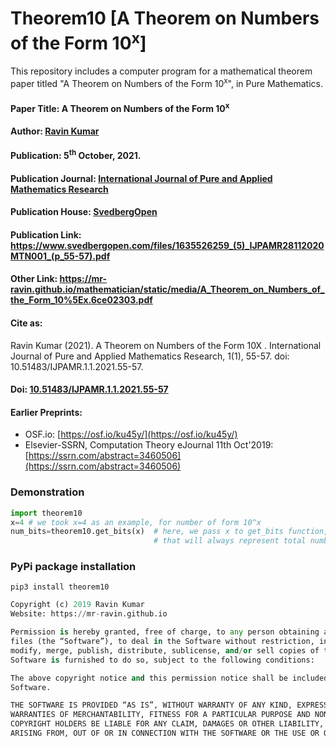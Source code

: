 # Theorem10 [A Theorem on Numbers of the Form 10<sup>x</sup>]
This repository includes a computer program for a mathematical theorem paper titled "A Theorem on Numbers of the Form 10<sup>x</sup>", in Pure Mathematics.

#### Paper Title: A Theorem on Numbers of the Form 10<sup>x</sup>

#### Author: [Ravin Kumar](https://mr-ravin.github.io)

#### Publication: 5<sup>th</sup> October, 2021.

#### Publication Journal: [International Journal of Pure and Applied Mathematics Research](https://www.svedbergopen.com/journals/International-Journal-of-Pure-and-Applied-Mathematics-Research/About-the-Journal/)

#### Publication House: [SvedbergOpen](https://www.svedbergopen.com/)

#### Publication Link: https://www.svedbergopen.com/files/1635526259_(5)_IJPAMR28112020MTN001_(p_55-57).pdf

#### Other Link: https://mr-ravin.github.io/mathematician/static/media/A_Theorem_on_Numbers_of_the_Form_10%5Ex.6ce02303.pdf

#### Cite as: 

Ravin Kumar (2021). A Theorem on Numbers of the Form 10X
. International Journal of Pure and
Applied Mathematics Research, 1(1), 55-57. doi: 10.51483/IJPAMR.1.1.2021.55-57.


#### Doi: [10.51483/IJPAMR.1.1.2021.55-57](https://doi.org/10.51483/IJPAMR.1.1.2021.55-57)

#### Earlier Preprints:

- OSF.io: [https://osf.io/ku45y/](https://osf.io/ku45y/)
- Elsevier-SSRN, Computation Theory eJournal 11th Oct'2019: [https://ssrn.com/abstract=3460506](https://ssrn.com/abstract=3460506)

### Demonstration

```python
import theorem10
x=4 # we took x=4 as an example, for number of form 10^x 
num_bits=theorem10.get_bits(x)  # here, we pass x to get_bits function, and it returns number of bits 
                                # that will always represent total numbers greater than 10^x
```

### PyPi package installation

```
pip3 install theorem10
```

```python
Copyright (c) 2019 Ravin Kumar
Website: https://mr-ravin.github.io

Permission is hereby granted, free of charge, to any person obtaining a copy of this software and associated documentation 
files (the “Software”), to deal in the Software without restriction, including without limitation the rights to use, copy, 
modify, merge, publish, distribute, sublicense, and/or sell copies of the Software, and to permit persons to whom the 
Software is furnished to do so, subject to the following conditions:

The above copyright notice and this permission notice shall be included in all copies or substantial portions of the 
Software.

THE SOFTWARE IS PROVIDED “AS IS”, WITHOUT WARRANTY OF ANY KIND, EXPRESS OR IMPLIED, INCLUDING BUT NOT LIMITED TO THE 
WARRANTIES OF MERCHANTABILITY, FITNESS FOR A PARTICULAR PURPOSE AND NONINFRINGEMENT. IN NO EVENT SHALL THE AUTHORS OR 
COPYRIGHT HOLDERS BE LIABLE FOR ANY CLAIM, DAMAGES OR OTHER LIABILITY, WHETHER IN AN ACTION OF CONTRACT, TORT OR OTHERWISE, 
ARISING FROM, OUT OF OR IN CONNECTION WITH THE SOFTWARE OR THE USE OR OTHER DEALINGS IN THE SOFTWARE.
```
